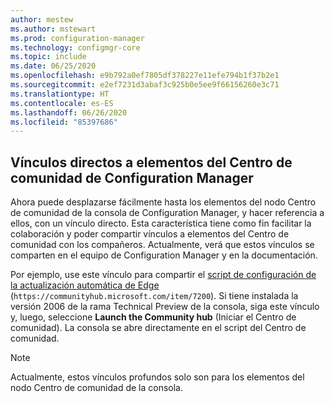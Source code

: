 ```yaml
---
author: mestew
ms.author: mstewart
ms.prod: configuration-manager
ms.technology: configmgr-core
ms.topic: include
ms.date: 06/25/2020
ms.openlocfilehash: e9b792a0ef7805df378227e11efe794b1f37b2e1
ms.sourcegitcommit: e2ef7231d3abaf3c925b0e5ee9f66156260e3c71
ms.translationtype: HT
ms.contentlocale: es-ES
ms.lasthandoff: 06/26/2020
ms.locfileid: "85397686"
---
```

## <a name="direct-links-to-configuration-manager-community-hub-items"></a><a name="bkmk_deeplink"></a> Vínculos directos a elementos del Centro de comunidad de Configuration Manager
<!--4224406-->
Ahora puede desplazarse fácilmente hasta los elementos del nodo Centro de comunidad de la consola de Configuration Manager, y hacer referencia a ellos, con un vínculo directo. Esta característica tiene como fin facilitar la colaboración y poder compartir vínculos a elementos del Centro de comunidad con los compañeros. Actualmente, verá que estos vínculos se comparten en el equipo de Configuration Manager y en la documentación.

Por ejemplo, use este vínculo para compartir el [script de configuración de la actualización automática de Edge](https://communityhub.microsoft.com/item/7200) (`https://communityhub.microsoft.com/item/7200`). Si tiene instalada la versión 2006 de la rama Technical Preview de la consola, siga este vínculo y, luego, seleccione **Launch the Community hub** (Iniciar el Centro de comunidad). La consola se abre directamente en el script del Centro de comunidad.

> [!NOTE]
> Actualmente, estos vínculos profundos solo son para los elementos del nodo Centro de comunidad de la consola.
